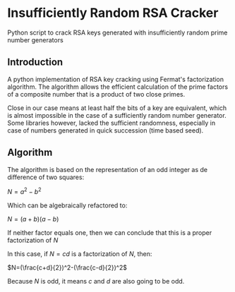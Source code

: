 # Insufficiently Random RSA Cracker

Python script to crack RSA keys generated with insufficiently random prime number generators

## Introduction

A python implementation of RSA key cracking using Fermat's factorization algorithm. The algorithm allows the efficient calculation of the prime factors of a composite number that is a product of two close primes.

Close in our case means at least half the bits of a key are equivalent, which is almost impossible in the case of a sufficiently random number generator. Some libraries however, lacked the sufficient randomness, especially in case of numbers generated in quick succession (time based seed).

## Algorithm

The algorithm is based on the representation of an odd integer as de difference of two squares:

$`N=a^2-b^2`$

Which can be algebraically refactored to:

$`N=(a+b)(a-b)`$

If neither factor equals one, then we can conclude that this is a proper factorization of $`N`$

In this case, if $`N=cd`$ is a factorization of $`N`$, then:

$`N=(\frac{c+d}{2})^2-(\frac{c-d}{2})^2`$

Because $`N`$ is odd, it means $`c`$ and $`d`$ are also going to be odd.
